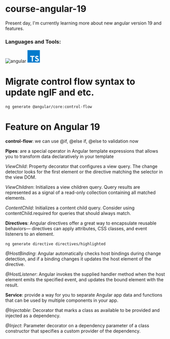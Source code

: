 # course-angular-19
Present day, I'm currently learning more about new angular version 19 and features.

<h3 align="left">Languages and Tools:</h3>
<p align="left">
    <img src="https://angular.io/assets/images/logos/angular/angular.svg" alt="angular" width="40" height="40"/>
    <img src="https://raw.githubusercontent.com/devicons/devicon/master/icons/typescript/typescript-original.svg" alt="typescript" width="40" height="40"/>
</p>

# Migrate control flow syntax to update ngIF and etc.
    ng generate @angular/core:control-flow

# Feature on Angular 19

**control-flow**: we can use @if, @else if, @else to validation now

**Pipes**: are a special operator in Angular template expressions that allows you to transform data declaratively in your template

_ViewChild_: Property decorator that configures a view query. 
The change detector looks for the first element or the directive matching the selector in the view DOM.

_ViewChildren_: Initializes a view children query.
Query results are represented as a signal of a read-only collection containing all matched elements.

_ContentChild_: Initializes a content child query. 
Consider using contentChild.required for queries that should always match.

**Directives**: Angular directives offer a great way to encapsulate reusable behaviors— directives can apply attributes, CSS classes, and event listeners to an element.

    ng generate directive directives/highlighted

_@HostBinding_: Angular automatically checks host bindings during change detection, and if a binding changes it updates the host element of the directive.

_@HostListener_: Angular invokes the supplied handler method when the host element emits the specified event, and updates the bound element with the result.

**Service**: provide a way for you to separate Angular app data and functions that can be used by multiple components in your app.

_@Injectable_: Decorator that marks a class as available to be provided and injected as a dependency.

_@Inject_: Parameter decorator on a dependency parameter of a class constructor that specifies a custom provider of the dependency.

